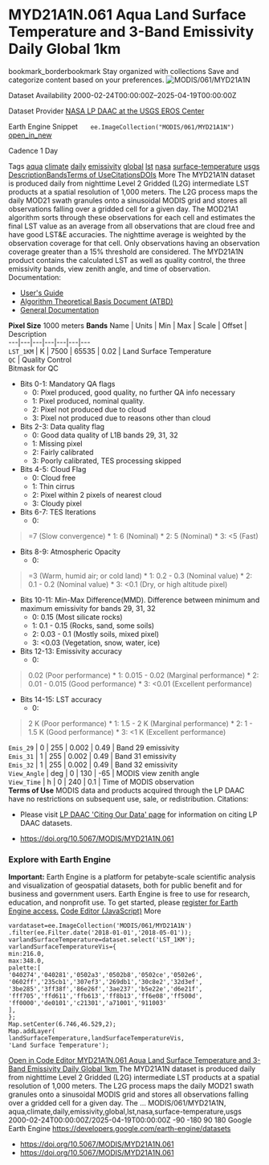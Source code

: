  
#  MYD21A1N.061 Aqua Land Surface Temperature and 3-Band Emissivity Daily Global 1km 
bookmark_borderbookmark Stay organized with collections  Save and categorize content based on your preferences.
![MODIS/061/MYD21A1N](https://developers.google.com/earth-engine/datasets/images/MODIS/MODIS_061_MYD21A1N_sample.png) 

Dataset Availability
    2000-02-24T00:00:00Z–2025-04-19T00:00:00Z 

Dataset Provider
     [ NASA LP DAAC at the USGS EROS Center ](https://doi.org/10.5067/MODIS/MYD21A1N.061) 

Earth Engine Snippet
     `    ee.ImageCollection("MODIS/061/MYD21A1N")   ` [ open_in_new ](https://code.earthengine.google.com/?scriptPath=Examples:Datasets/MODIS/MODIS_061_MYD21A1N) 

Cadence
    1 Day 

Tags
     [aqua](https://developers.google.com/earth-engine/datasets/tags/aqua) [climate](https://developers.google.com/earth-engine/datasets/tags/climate) [daily](https://developers.google.com/earth-engine/datasets/tags/daily) [emissivity](https://developers.google.com/earth-engine/datasets/tags/emissivity) [global](https://developers.google.com/earth-engine/datasets/tags/global) [lst](https://developers.google.com/earth-engine/datasets/tags/lst) [nasa](https://developers.google.com/earth-engine/datasets/tags/nasa) [surface-temperature](https://developers.google.com/earth-engine/datasets/tags/surface-temperature) [usgs](https://developers.google.com/earth-engine/datasets/tags/usgs)
[Description](https://developers.google.com/earth-engine/datasets/catalog/MODIS_061_MYD21A1N#description)[Bands](https://developers.google.com/earth-engine/datasets/catalog/MODIS_061_MYD21A1N#bands)[Terms of Use](https://developers.google.com/earth-engine/datasets/catalog/MODIS_061_MYD21A1N#terms-of-use)[Citations](https://developers.google.com/earth-engine/datasets/catalog/MODIS_061_MYD21A1N#citations)[DOIs](https://developers.google.com/earth-engine/datasets/catalog/MODIS_061_MYD21A1N#dois) More
The MYD21A1N dataset is produced daily from nighttime Level 2 Gridded (L2G) intermediate LST products at a spatial resolution of 1,000 meters. The L2G process maps the daily MOD21 swath granules onto a sinusoidal MODIS grid and stores all observations falling over a gridded cell for a given day. The MOD21A1 algorithm sorts through these observations for each cell and estimates the final LST value as an average from all observations that are cloud free and have good LST&E accuracies. The nighttime average is weighted by the observation coverage for that cell. Only observations having an observation coverage greater than a 15% threshold are considered. The MYD21A1N product contains the calculated LST as well as quality control, the three emissivity bands, view zenith angle, and time of observation.
Documentation:
  * [User's Guide](https://lpdaac.usgs.gov/documents/1398/MOD21_User_Guide_V61.pdf)
  * [Algorithm Theoretical Basis Document (ATBD)](https://lpdaac.usgs.gov/documents/1399/MOD21_ATBD.pdf)
  * [General Documentation](https://ladsweb.modaps.eosdis.nasa.gov/filespec/MODIS/61/MYD21A1N)


**Pixel Size** 1000 meters 
**Bands**
Name | Units | Min | Max | Scale | Offset | Description  
---|---|---|---|---|---|---  
`LST_1KM` | K |  7500  |  65535  | 0.02 | Land Surface Temperature  
`QC` | Quality Control  
Bitmask for QC
  * Bits 0-1: Mandatory QA flags 
    * 0: Pixel produced, good quality, no further QA info necessary
    * 1: Pixel produced, nominal quality.
    * 2: Pixel not produced due to cloud
    * 3: Pixel not produced due to reasons other than cloud
  * Bits 2-3: Data quality flag 
    * 0: Good data quality of L1B bands 29, 31, 32
    * 1: Missing pixel
    * 2: Fairly calibrated
    * 3: Poorly calibrated, TES processing skipped
  * Bits 4-5: Cloud Flag 
    * 0: Cloud free
    * 1: Thin cirrus
    * 2: Pixel within 2 pixels of nearest cloud
    * 3: Cloudy pixel
  * Bits 6-7: TES Iterations 
    * 0: 
> =7 (Slow convergence) 
    * 1: 6 (Nominal)
    * 2: 5 (Nominal)
    * 3: <5 (Fast)
  * Bits 8-9: Atmospheric Opacity 
    * 0: 
> =3 (Warm, humid air; or cold land) 
    * 1: 0.2 - 0.3 (Nominal value)
    * 2: 0.1 - 0.2 (Nominal value)
    * 3: <0.1 (Dry, or high altitude pixel)
  * Bits 10-11: Min-Max Difference(MMD). Difference between minimum and maximum emissivity for bands 29, 31, 32 
    * 0: 0.15 (Most silicate rocks)
    * 1: 0.1 - 0.15 (Rocks, sand, some soils)
    * 2: 0.03 - 0.1 (Mostly soils, mixed pixel)
    * 3: <0.03 (Vegetation, snow, water, ice)
  * Bits 12-13: Emissivity accuracy 
    * 0: 
> 0.02 (Poor performance) 
    * 1: 0.015 - 0.02 (Marginal performance)
    * 2: 0.01 - 0.015 (Good performance)
    * 3: <0.01 (Excellent performance)
  * Bits 14-15: LST accuracy 
    * 0: 
> 2 K (Poor performance) 
    * 1: 1.5 - 2 K (Marginal performance)
    * 2: 1 - 1.5 K (Good performance)
    * 3: <1 K (Excellent performance)

  
`Emis_29` |  0  |  255  | 0.002 | 0.49 | Band 29 emissivity  
`Emis_31` |  1  |  255  | 0.002 | 0.49 | Band 31 emissivity  
`Emis_32` |  1  |  255  | 0.002 | 0.49 | Band 32 emissivity  
`View_Angle` | deg |  0  |  130  | -65 | MODIS view zenith angle  
`View_Time` | h |  0  |  240  | 0.1 | Time of MODIS observation  
**Terms of Use**
MODIS data and products acquired through the LP DAAC have no restrictions on subsequent use, sale, or redistribution.
Citations:
  * Please visit [LP DAAC 'Citing Our Data' page](https://lpdaac.usgs.gov/citing_our_data) for information on citing LP DAAC datasets.


  * [ https://doi.org/10.5067/MODIS/MYD21A1N.061 ](https://doi.org/10.5067/MODIS/MYD21A1N.061)


### Explore with Earth Engine
**Important:** Earth Engine is a platform for petabyte-scale scientific analysis and visualization of geospatial datasets, both for public benefit and for business and government users. Earth Engine is free to use for research, education, and nonprofit use. To get started, please [register for Earth Engine access.](https://console.cloud.google.com/earth-engine)
[Code Editor (JavaScript)](https://developers.google.com/earth-engine/datasets/catalog/MODIS_061_MYD21A1N#code-editor-javascript-sample) More
```
vardataset=ee.ImageCollection('MODIS/061/MYD21A1N')
.filter(ee.Filter.date('2018-01-01','2018-05-01'));
varlandSurfaceTemperature=dataset.select('LST_1KM');
varlandSurfaceTemperatureVis={
min:216.0,
max:348.0,
palette:[
'040274','040281','0502a3','0502b8','0502ce','0502e6',
'0602ff','235cb1','307ef3','269db1','30c8e2','32d3ef',
'3be285','3ff38f','86e26f','3ae237','b5e22e','d6e21f',
'fff705','ffd611','ffb613','ff8b13','ff6e08','ff500d',
'ff0000','de0101','c21301','a71001','911003'
],
};
Map.setCenter(6.746,46.529,2);
Map.addLayer(
landSurfaceTemperature,landSurfaceTemperatureVis,
'Land Surface Temperature');
```
[ Open in Code Editor ](https://code.earthengine.google.com/?scriptPath=Examples:Datasets/MODIS/MODIS_061_MYD21A1N)
[ MYD21A1N.061 Aqua Land Surface Temperature and 3-Band Emissivity Daily Global 1km ](https://developers.google.com/earth-engine/datasets/catalog/MODIS_061_MYD21A1N)
The MYD21A1N dataset is produced daily from nighttime Level 2 Gridded (L2G) intermediate LST products at a spatial resolution of 1,000 meters. The L2G process maps the daily MOD21 swath granules onto a sinusoidal MODIS grid and stores all observations falling over a gridded cell for a given day. The …
MODIS/061/MYD21A1N, aqua,climate,daily,emissivity,global,lst,nasa,surface-temperature,usgs 
2000-02-24T00:00:00Z/2025-04-19T00:00:00Z
-90 -180 90 180 
Google Earth Engine
https://developers.google.com/earth-engine/datasets
  * [ https://doi.org/10.5067/MODIS/MYD21A1N.061 ](https://doi.org/https://doi.org/10.5067/MODIS/MYD21A1N.061)
  * [ https://doi.org/10.5067/MODIS/MYD21A1N.061 ](https://doi.org/https://developers.google.com/earth-engine/datasets/catalog/MODIS_061_MYD21A1N)


